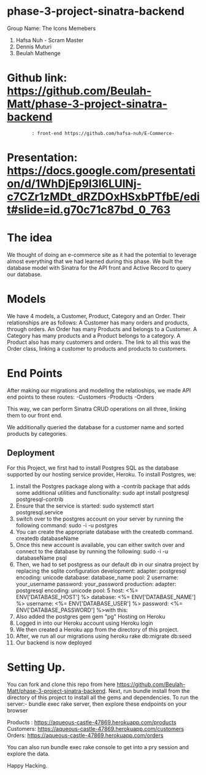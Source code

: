 # phase-3-project-sinatra-backend

Group Name: The Icons
Memebers
1. Hafsa Nuh - Scram Master
2. Dennis Muturi
3. Beulah Mathenge 

# Github link: https://github.com/Beulah-Matt/phase-3-project-sinatra-backend
             : front-end https://github.com/hafsa-nuh/E-Commerce-
# Presentation: https://docs.google.com/presentation/d/1WhDjEp9l3l6LUlNj-c7CZr1zMDt_dRZDOxHSxbPTfbE/edit#slide=id.g70c71c87bd_0_763                

# The idea
We thought of doing an e-commerce site as it had the potential to leverage almost everything that we had learned during this phase. We built the database model with Sinatra for the API front and Active Record to query our database.

# Models
We have 4 models, a Customer, Product, Category and an Order. 
Their relationships are as follows:
A Customer has many orders and products, through orders.
An Order has many Products and belongs to a Customer.
A Category has many products and a Product belongs to a category.
A Product also has many customers and orders. 
The link to all this was the Order class, linking a customer to products and products to customers.

# End Points
After making our migrations and modelling the relatioships, we made API end points to these routes:
-Customers
-Products
-Orders

This way, we can perform Sinatra CRUD operations on all three, linking them to our front end.

We additionally queried the database for a customer name and sorted products by categories.

## Deployment

For this Project, we first had to install Postgres SQL as the database supported by our hosting service provider, Heroku.
To install Postgres, we:
1. install the Postgres package along with a -contrib package that adds some additional utilities and functionality:
sudo apt install postgresql postgresql-contrib
2. Ensure that the service is started:
sudo systemctl start postgresql.service
3. switch over to the postgres account on your server by running the following command:
sudo -i -u postgres
4. You can create the appropriate database with the createdb command.
createdb databaseName
5. Once this new account is available, you can either switch over and connect to the database by running the following:
sudo -i -u databaseName psql
6. Then, we had to set postgress as our default db in our sinatra project by replacing the sqlite configuration development:
adapter: postgresql
encoding: unicode
database: database_name
pool: 2
username: your_username
password: your_password
production:
adapter: postgresql
encoding: unicode
pool: 5
host: <%= ENV['DATABASE_HOST'] %>
database: <%= ENV['DATABASE_NAME'] %>
username: <%= ENV['DATABASE_USER'] %>
password: <%= ENV['DATABASE_PASSWORD'] %>with this:
7. Also added the postgres gem
gem "pg"
Hosting on Heroku
1. Logged in into our Heroku account using Heroku login
2. We then created a Heroku app from the directory of this project.
3. After, we run all our migrations using heroku rake db:migrate db:seed
4. Our backend is now deployed


# Setting Up.
You can fork and clone this repo from here https://github.com/Beulah-Matt/phase-3-project-sinatra-backend.
Next, run bundle install from the directory of this project to install all the gems and dependencies. 
To run the server:- bundle exec rake server, then explore these endpoints on your browser

Products : https://aqueous-castle-47869.herokuapp.com/products
Customers: https://aqueous-castle-47869.herokuapp.com/customers
Orders: https://aqueous-castle-47869.herokuapp.com/orders

You can also run bundle exec rake console to get into a  pry session and explore the data. 

Happy Hacking.

